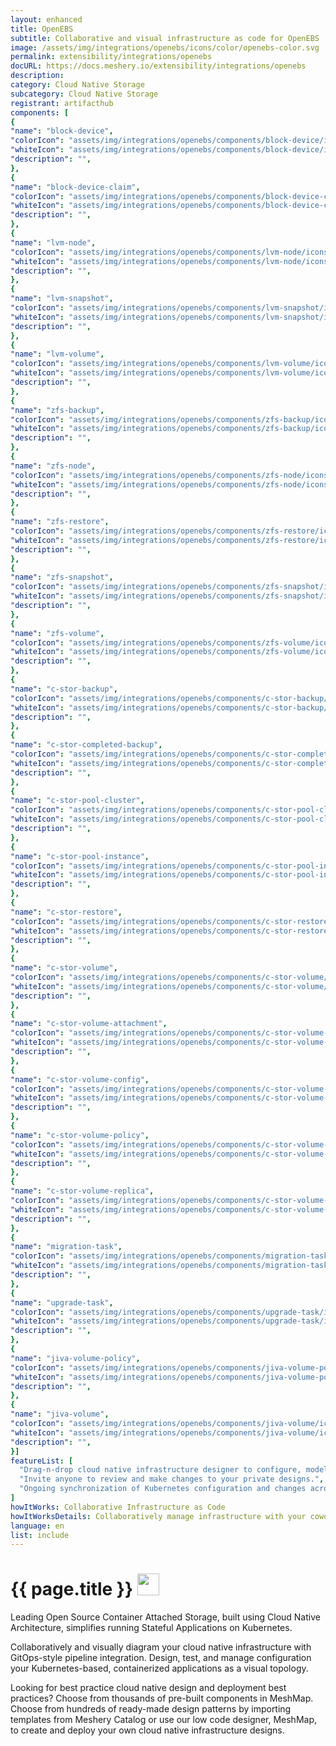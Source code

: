```yaml
---
layout: enhanced
title: OpenEBS
subtitle: Collaborative and visual infrastructure as code for OpenEBS
image: /assets/img/integrations/openebs/icons/color/openebs-color.svg
permalink: extensibility/integrations/openebs
docURL: https://docs.meshery.io/extensibility/integrations/openebs
description: 
category: Cloud Native Storage
subcategory: Cloud Native Storage
registrant: artifacthub
components: [
{
"name": "block-device",
"colorIcon": "assets/img/integrations/openebs/components/block-device/icons/color/block-device-color.svg",
"whiteIcon": "assets/img/integrations/openebs/components/block-device/icons/white/block-device-white.svg",
"description": "",
},
{
"name": "block-device-claim",
"colorIcon": "assets/img/integrations/openebs/components/block-device-claim/icons/color/block-device-claim-color.svg",
"whiteIcon": "assets/img/integrations/openebs/components/block-device-claim/icons/white/block-device-claim-white.svg",
"description": "",
},
{
"name": "lvm-node",
"colorIcon": "assets/img/integrations/openebs/components/lvm-node/icons/color/lvm-node-color.svg",
"whiteIcon": "assets/img/integrations/openebs/components/lvm-node/icons/white/lvm-node-white.svg",
"description": "",
},
{
"name": "lvm-snapshot",
"colorIcon": "assets/img/integrations/openebs/components/lvm-snapshot/icons/color/lvm-snapshot-color.svg",
"whiteIcon": "assets/img/integrations/openebs/components/lvm-snapshot/icons/white/lvm-snapshot-white.svg",
"description": "",
},
{
"name": "lvm-volume",
"colorIcon": "assets/img/integrations/openebs/components/lvm-volume/icons/color/lvm-volume-color.svg",
"whiteIcon": "assets/img/integrations/openebs/components/lvm-volume/icons/white/lvm-volume-white.svg",
"description": "",
},
{
"name": "zfs-backup",
"colorIcon": "assets/img/integrations/openebs/components/zfs-backup/icons/color/zfs-backup-color.svg",
"whiteIcon": "assets/img/integrations/openebs/components/zfs-backup/icons/white/zfs-backup-white.svg",
"description": "",
},
{
"name": "zfs-node",
"colorIcon": "assets/img/integrations/openebs/components/zfs-node/icons/color/zfs-node-color.svg",
"whiteIcon": "assets/img/integrations/openebs/components/zfs-node/icons/white/zfs-node-white.svg",
"description": "",
},
{
"name": "zfs-restore",
"colorIcon": "assets/img/integrations/openebs/components/zfs-restore/icons/color/zfs-restore-color.svg",
"whiteIcon": "assets/img/integrations/openebs/components/zfs-restore/icons/white/zfs-restore-white.svg",
"description": "",
},
{
"name": "zfs-snapshot",
"colorIcon": "assets/img/integrations/openebs/components/zfs-snapshot/icons/color/zfs-snapshot-color.svg",
"whiteIcon": "assets/img/integrations/openebs/components/zfs-snapshot/icons/white/zfs-snapshot-white.svg",
"description": "",
},
{
"name": "zfs-volume",
"colorIcon": "assets/img/integrations/openebs/components/zfs-volume/icons/color/zfs-volume-color.svg",
"whiteIcon": "assets/img/integrations/openebs/components/zfs-volume/icons/white/zfs-volume-white.svg",
"description": "",
},
{
"name": "c-stor-backup",
"colorIcon": "assets/img/integrations/openebs/components/c-stor-backup/icons/color/c-stor-backup-color.svg",
"whiteIcon": "assets/img/integrations/openebs/components/c-stor-backup/icons/white/c-stor-backup-white.svg",
"description": "",
},
{
"name": "c-stor-completed-backup",
"colorIcon": "assets/img/integrations/openebs/components/c-stor-completed-backup/icons/color/c-stor-completed-backup-color.svg",
"whiteIcon": "assets/img/integrations/openebs/components/c-stor-completed-backup/icons/white/c-stor-completed-backup-white.svg",
"description": "",
},
{
"name": "c-stor-pool-cluster",
"colorIcon": "assets/img/integrations/openebs/components/c-stor-pool-cluster/icons/color/c-stor-pool-cluster-color.svg",
"whiteIcon": "assets/img/integrations/openebs/components/c-stor-pool-cluster/icons/white/c-stor-pool-cluster-white.svg",
"description": "",
},
{
"name": "c-stor-pool-instance",
"colorIcon": "assets/img/integrations/openebs/components/c-stor-pool-instance/icons/color/c-stor-pool-instance-color.svg",
"whiteIcon": "assets/img/integrations/openebs/components/c-stor-pool-instance/icons/white/c-stor-pool-instance-white.svg",
"description": "",
},
{
"name": "c-stor-restore",
"colorIcon": "assets/img/integrations/openebs/components/c-stor-restore/icons/color/c-stor-restore-color.svg",
"whiteIcon": "assets/img/integrations/openebs/components/c-stor-restore/icons/white/c-stor-restore-white.svg",
"description": "",
},
{
"name": "c-stor-volume",
"colorIcon": "assets/img/integrations/openebs/components/c-stor-volume/icons/color/c-stor-volume-color.svg",
"whiteIcon": "assets/img/integrations/openebs/components/c-stor-volume/icons/white/c-stor-volume-white.svg",
"description": "",
},
{
"name": "c-stor-volume-attachment",
"colorIcon": "assets/img/integrations/openebs/components/c-stor-volume-attachment/icons/color/c-stor-volume-attachment-color.svg",
"whiteIcon": "assets/img/integrations/openebs/components/c-stor-volume-attachment/icons/white/c-stor-volume-attachment-white.svg",
"description": "",
},
{
"name": "c-stor-volume-config",
"colorIcon": "assets/img/integrations/openebs/components/c-stor-volume-config/icons/color/c-stor-volume-config-color.svg",
"whiteIcon": "assets/img/integrations/openebs/components/c-stor-volume-config/icons/white/c-stor-volume-config-white.svg",
"description": "",
},
{
"name": "c-stor-volume-policy",
"colorIcon": "assets/img/integrations/openebs/components/c-stor-volume-policy/icons/color/c-stor-volume-policy-color.svg",
"whiteIcon": "assets/img/integrations/openebs/components/c-stor-volume-policy/icons/white/c-stor-volume-policy-white.svg",
"description": "",
},
{
"name": "c-stor-volume-replica",
"colorIcon": "assets/img/integrations/openebs/components/c-stor-volume-replica/icons/color/c-stor-volume-replica-color.svg",
"whiteIcon": "assets/img/integrations/openebs/components/c-stor-volume-replica/icons/white/c-stor-volume-replica-white.svg",
"description": "",
},
{
"name": "migration-task",
"colorIcon": "assets/img/integrations/openebs/components/migration-task/icons/color/migration-task-color.svg",
"whiteIcon": "assets/img/integrations/openebs/components/migration-task/icons/white/migration-task-white.svg",
"description": "",
},
{
"name": "upgrade-task",
"colorIcon": "assets/img/integrations/openebs/components/upgrade-task/icons/color/upgrade-task-color.svg",
"whiteIcon": "assets/img/integrations/openebs/components/upgrade-task/icons/white/upgrade-task-white.svg",
"description": "",
},
{
"name": "jiva-volume-policy",
"colorIcon": "assets/img/integrations/openebs/components/jiva-volume-policy/icons/color/jiva-volume-policy-color.svg",
"whiteIcon": "assets/img/integrations/openebs/components/jiva-volume-policy/icons/white/jiva-volume-policy-white.svg",
"description": "",
},
{
"name": "jiva-volume",
"colorIcon": "assets/img/integrations/openebs/components/jiva-volume/icons/color/jiva-volume-color.svg",
"whiteIcon": "assets/img/integrations/openebs/components/jiva-volume/icons/white/jiva-volume-white.svg",
"description": "",
}]
featureList: [
  "Drag-n-drop cloud native infrastructure designer to configure, model, and deploy your workloads.",
  "Invite anyone to review and make changes to your private designs.",
  "Ongoing synchronization of Kubernetes configuration and changes across any number of clusters."
]
howItWorks: Collaborative Infrastructure as Code
howItWorksDetails: Collaboratively manage infrastructure with your coworkers synchronously sharing the same designs.
language: en
list: include
---
```

<h1>{{ page.title }} <img src="{{ page.image }}" style="width: 35px; height: 35px;" /></h1>

<p>
Leading Open Source Container Attached Storage, built using Cloud Native Architecture, simplifies running Stateful Applications on Kubernetes.
</p>
<p>
    Collaboratively and visually diagram your cloud native infrastructure with GitOps-style pipeline integration. Design, test, and manage configuration your Kubernetes-based, containerized applications as a visual topology.
</p>
<p>
    Looking for best practice cloud native design and deployment best practices? Choose from thousands of pre-built components in MeshMap. Choose from hundreds of ready-made design patterns by importing templates from Meshery Catalog or use our low code designer, MeshMap, to create and deploy your own cloud native infrastructure designs.
</p>
